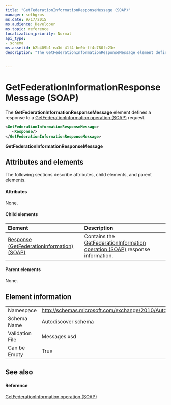 ```yaml
---
title: "GetFederationInformationResponseMessage (SOAP)"
manager: sethgros
ms.date: 9/17/2015
ms.audience: Developer
ms.topic: reference
localization_priority: Normal
api_type:
- schema
ms.assetid: b2b409b1-ea3d-41f4-be0b-ff4c780fc23e
description: "The GetFederationInformationResponseMessage element defines a response to a GetFederationInformation operation (SOAP) request."
 
 
---
```


# GetFederationInformationResponseMessage (SOAP)

The **GetFederationInformationResponseMessage** element defines a response to a [GetFederationInformation operation (SOAP)](getfederationinformation-operation-soap.md) request. 
  
```XML
<GetFederationInformationResponseMessage>
   <Response/>
</GetFederationInformationResponseMessage>
```

 **GetFederationInformationResponseMessage**
## Attributes and elements

The following sections describe attributes, child elements, and parent elements.
  
#### Attributes

None.
  
#### Child elements

|**Element**|**Description**|
|:-----|:-----|
|[Response (GetFederationInformation) (SOAP)](response-getfederationinformationsoap.md) <br/> |Contains the [GetFederationInformation operation (SOAP)](getfederationinformation-operation-soap.md) response information.  <br/> |
   
#### Parent elements

None.
  
## Element information

|||
|:-----|:-----|
|Namespace  <br/> |http://schemas.microsoft.com/exchange/2010/Autodiscover  <br/> |
|Schema Name  <br/> |Autodiscover schema  <br/> |
|Validation File  <br/> |Messages.xsd  <br/> |
|Can be Empty  <br/> |True  <br/> |
   
## See also

#### Reference

[GetFederationInformation operation (SOAP)](getfederationinformation-operation-soap.md)

